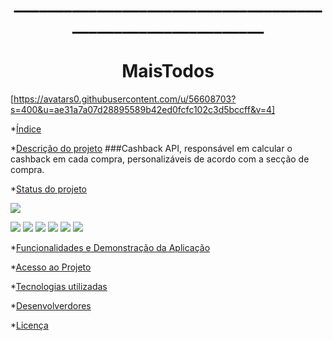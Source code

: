 <h1 align="center"> ____________________________________________________________</h1>

<h1 align="center">  MaisTodos </h1>

[https://avatars0.githubusercontent.com/u/56608703?s=400&u=ae31a7a07d28895589b42ed0fcfc102c3d5bccff&v=4]

*[Índice](#índice)

*[Descrição do projeto](#descrição-do-projeto)
###Cashback API, responsável em calcular o cashback em cada compra, personalizáveis de acordo com a secção de compra.

*[Status do projeto](#status-do-prejeto)

![](https://img.shields.io/static/v1?label=STATUS&message=EM%20DESENVOLVIMENTO&color=GREEN&style=for-the-badge)

![](https://img.shields.io/github/stars/Filaretti?style=social)
![](https://img.shields.io/github/issues/Filaretti/MaisTodos)
![](https://img.shields.io/github/forks/Filaretti/MaisTodos)
![](https://img.shields.io/github/stars/Filaretti/MaisTodos)
![](https://img.shields.io/github/license/Filaretti/MaisTodos)
![](https://img.shields.io/twitter/url?url=https%3A%2F%2Fgithub.com%2FFilaretti%2FMaisTodos)


*[Funcionalidades e Demonstração da Aplicação](funcionalidades-e-demonstraçãp-da-aplicação)

*[Acesso ao Projeto](acesso-ao-prejeto)

*[Tecnologias utilizadas](tecnologias-utilizadas)

*[Desenvolverdores](desenvolvedores)

*[Licença](licença)
